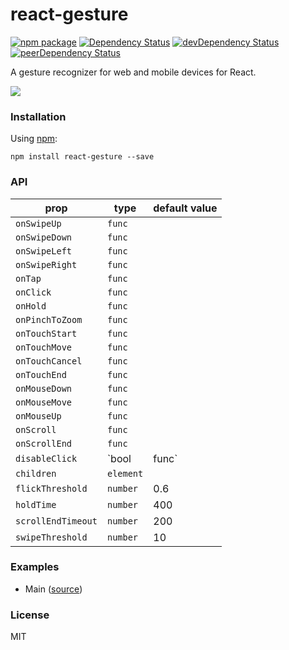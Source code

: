 # react-gesture

[![npm package](https://badge.fury.io/js/react-gesture.svg)](https://www.npmjs.org/package/react-gesture)
[![Dependency Status](https://david-dm.org/opensource-cards/react-gesture.svg)](https://david-dm.org/opensource-cards/react-gesture)
[![devDependency Status](https://david-dm.org/opensource-cards/react-gesture/dev-status.svg)](https://david-dm.org/opensource-cards/react-gesture#info=devDependencies)
[![peerDependency Status](https://david-dm.org/opensource-cards/react-gesture/peer-status.svg)](https://david-dm.org/opensource-cards/react-gesture#info=peerDependencies)

A gesture recognizer for web and mobile devices for React.

![](https://github.com/opensource-cards/react-gesture/blob/master/demo.gif)

### Installation

Using [npm](https://www.npmjs.com/):

```
npm install react-gesture --save
```

### API

prop               | type                  | default value
-------------------|-----------------------|--------------
`onSwipeUp`        | `func`                |
`onSwipeDown`      | `func`                |
`onSwipeLeft`      | `func`                |
`onSwipeRight`     | `func`                |
`onTap`            | `func`                |
`onClick`          | `func`                |
`onHold`           | `func`                |
`onPinchToZoom`    | `func`                |
`onTouchStart`     | `func`                |
`onTouchMove`      | `func`                |
`onTouchCancel`    | `func`                |
`onTouchEnd`       | `func`                |
`onMouseDown`      | `func`                |
`onMouseMove`      | `func`                |
`onMouseUp`        | `func`                |
`onScroll`         | `func`                |
`onScrollEnd`      | `func`                |
`disableClick`     | `bool | func`         |
`children`         | `element`             |
`flickThreshold`   | `number`              | 0.6
`holdTime`         | `number`              | 400
`scrollEndTimeout` | `number`              | 200
`swipeThreshold`   | `number`              | 10

### Examples

* Main ([source](https://github.com/opensource-cards/react-gesture/tree/master/examples/main))

### License

MIT
